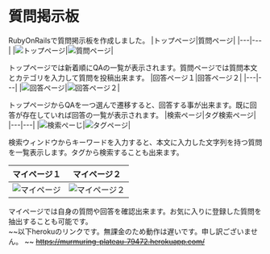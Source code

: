 # 質問掲示板
RubyOnRailsで質問掲示板を作成しました。
|トップページ|質問ページ|
|---|---|
|![トップページ](https://user-images.githubusercontent.com/53789788/87848564-7b1d3380-c91c-11ea-9252-34a075bd6022.png)|![質問ページ](https://user-images.githubusercontent.com/53789788/87848581-9f791000-c91c-11ea-8be3-ca89f84c9a8b.png)|

トップページでは新着順にQAの一覧が表示されます。質問ページでは質問本文とカテゴリを入力して質問を投稿出来ます。
|回答ページ１|回答ページ２|
|---|---|
|![回答ページ](https://user-images.githubusercontent.com/53789788/87848594-c0416580-c91c-11ea-9e85-35b4600ee2d8.png)|![回答ページ２](https://user-images.githubusercontent.com/53789788/87848605-d2bb9f00-c91c-11ea-96d0-a6f4ddb6e185.png)|

トップページからQAを一つ選んで遷移すると、回答する事が出来ます。既に回答が存在していれば回答の一覧が表示されます。
|検索ページ|タグ検索ページ|
|---|---|
|![検索ぺーじ](https://user-images.githubusercontent.com/53789788/87848619-ed8e1380-c91c-11ea-8f00-ed27c33acc47.png)|![タグページ](https://user-images.githubusercontent.com/53789788/87848642-0b5b7880-c91d-11ea-8b8d-1b5fa49a89af.png)|

検索ウィンドウからキーワードを入力すると、本文に入力した文字列を持つ質問を一覧表示します。タグから検索することも出来ます。

|マイページ１|マイページ２|
|---|---|
|![マイページ](https://user-images.githubusercontent.com/53789788/87848654-1f9f7580-c91d-11ea-9dc2-c2c125e29346.png)|![マイページ２](https://user-images.githubusercontent.com/53789788/87848658-39d95380-c91d-11ea-9995-e22c115a90e1.png)|

マイページでは自身の質問や回答を確認出来ます。お気に入りに登録した質問を抽出することも可能です。  
~~以下herokuのリンクです。無課金のため動作は遅いです。申し訳ございません。  ~~
~~https://murmuring-plateau-79472.herokuapp.com/~~
